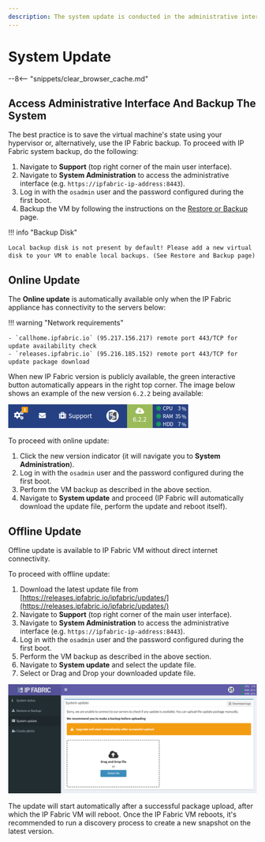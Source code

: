 ```yaml
---
description: The system update is conducted in the administrative interface.
---
```


# System Update

--8<-- "snippets/clear_browser_cache.md"

## Access Administrative Interface And Backup The System

The best practice is to save the virtual machine's state using your hypervisor or, alternatively, use the IP Fabric backup. To proceed with IP Fabric system backup, do the following:

1. Navigate to **Support** (top right corner of the main user interface).
2. Navigate to **System Administration** to access the administrative interface (e.g. `https://ipfabric-ip-address:8443`).
3. Log in with the `osadmin` user and the password configured during the first boot.
4. Backup the VM by following the instructions on the [Restore or Backup](../backup_and_restore) page.

!!! info "Backup Disk"

    Local backup disk is not present by default! Please add a new virtual disk to your VM to enable local backups. (See Restore and Backup page)

## Online Update

The **Online update** is automatically available only when the IP Fabric appliance has connectivity to the servers below:

!!! warning "Network requirements"

    - `callhome.ipfabric.io` (95.217.156.217) remote port 443/TCP for update availability check
    - `releases.ipfabric.io` (95.216.185.152) remote port 443/TCP for update package download

When new IP Fabric version is publicly available, the green interactive button automatically appears in the right top corner. The image below shows an example of the new version `6.2.2` being available:

![New version 6.2.2 available](system_update_new_version.png)

To proceed with online update:

1. Click the new version indicator (it will navigate you to **System Administration**).
2. Log in with the `osadmin` user and the password configured during the first boot.
3. Perform the VM backup as described in the above section.
4. Navigate to **System update** and proceed (IP Fabric will automatically download the update file, perform the update and reboot itself).

## Offline Update

Offline update is available to IP Fabric VM without direct internet connectivity.

To proceed with offline update:

1. Download the latest update file from [https://releases.ipfabric.io/ipfabric/updates/](https://releases.ipfabric.io/ipfabric/updates/)
2. Navigate to **Support** (top right corner of the main user interface).
3. Navigate to **System Administration** to access the administrative interface (e.g. `https://ipfabric-ip-address:8443`).
4. Log in with the `osadmin` user and the password configured during the first boot.
5. Perform the VM backup as described in the above section.
6. Navigate to **System update** and select the update file.
7. Select or Drag and Drop your downloaded update file.

![IP Fabric System update in progress](system_update.png)

The update will start automatically after a successful package upload, after which the IP Fabric VM will reboot. Once the IP Fabric VM reboots, it's recommended to run a discovery process to create a new snapshot on the latest version.
